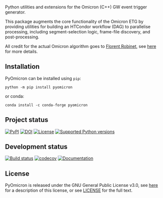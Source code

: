 Python utilities and extensions for the Omicron (C++) GW event trigger generator.

This package augments the core functionality of the Omicron ETG by providing utilities for building an HTCondor workflow (DAG) to parallelise processing, including segment-selection logic, frame-file discovery, and post-processing.

All credit for the actual Omicron algorithm goes to [Florent Robinet](//github.com/FlorentRobinet/), see [here](https://virgo.docs.ligo.org/virgoapp/Omicron/) for more details.

## Installation

PyOmicron can be installed using `pip`:

```shell
python -m pip install pyomicron
```

or conda:

```shell
conda install -c conda-forge pyomicron
```

## Project status

[![PyPI](https://badge.fury.io/py/pyomicron.svg)](http://badge.fury.io/py/pyomicron)
[![DOI](https://zenodo.org/badge/53675102.svg)](https://zenodo.org/badge/latestdoi/53675102)
[![License](https://img.shields.io/pypi/l/pyomicron.svg)](https://choosealicense.com/licenses/gpl-3.0/)
[![Supported Python versions](https://img.shields.io/pypi/pyversions/pyomicron.svg)](https://pypi.org/project/pyomicron/)

## Development status

[![Build status](https://github.com/gwpy/pyomicron/actions/workflows/build.yml/badge.svg?branch=master)](https://github.com/gwpy/pyomicron/actions/workflows/build.yml)
[![codecov](https://codecov.io/gh/gwpy/pyomicron/branch/master/graph/badge.svg)](https://codecov.io/gh/gwpy/pyomicron)
[![Documentation](https://readthedocs.org/projects/pyomicron/badge/?version=latest)](https://pyomicron.readthedocs.io/en/latest/?badge=latest)

## License

PyOmicron is released under the GNU General Public License v3.0, see [here](https://choosealicense.com/licenses/gpl-3.0/) for a description of this license, or see [LICENSE](https://github.com/gwpy/pyomicron/blob/master/LICENSE) for the full text.
